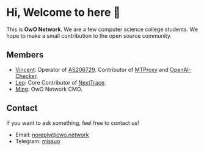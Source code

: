 # Hi, Welcome to here 👋

This is **OwO Network**. We are a few computer science college students. We hope to make a small contribution to the open source community.

## Members
- [Vincent](https://github.com/missuo): Operator of [AS206729](https://bgp.he.net/as206729). Contributor of [MTProxy](https://github.com/missuo/MTProxy) and [OpenAI-Checker](https://github.com/missuo/OpenAI-Checker).
- [Leo](https://github.com/sjlleo): Core Contributor of [NextTrace](https://github.com/sjlleo/nexttrace).
- [Ming](https://github.com/Chenming00): OwO Network CMO.

## Contact
If you want to ask something, feel free to contact us!

- Email: [noreply@owo.network](mailto:noreply@owo.network)
- Telegram: [missuo](https://t.me/missuo)
